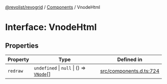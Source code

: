 [@revolist/revogrid](README.md) / [Components](Namespace.Components.md) / VnodeHtml

# Interface: VnodeHtml

## Properties

| Property | Type | Defined in |
| ------ | ------ | ------ |
| `redraw` | `undefined` \| `null` \| () => [`VNode`](Interface.VNode.md)[] | [src/components.d.ts:724](https://github.com/revolist/revogrid/blob/11c1e89888ac9588cc703e312811b4cdaf67f0fb/src/components.d.ts#L724) |
